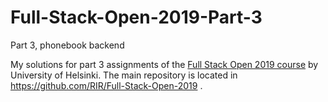 # Full-Stack-Open-2019-Part-3
Part 3, phonebook backend

My solutions for part 3 assignments of the [Full Stack Open 2019 course](https://fullstackopen-2019.github.io/) by University of Helsinki.
The main repository is located in https://github.com/RIR/Full-Stack-Open-2019 .
